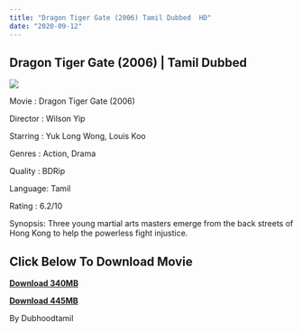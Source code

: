 ```yaml
---
title: "Dragon Tiger Gate (2006) Tamil Dubbed  HD"
date: "2020-09-12"
---
```


## Dragon Tiger Gate (2006) | Tamil Dubbed 

[![](https://1.bp.blogspot.com/-q03-KBkwGX8/X1xuhYW91sI/AAAAAAAACZk/PVZ2IrrF-Ls7xxy0z1TDxeTXL1klYoZoACNcBGAsYHQ/w351-h500/gzcFPau0CtPPqKS3bfVbKmgjwrW.jpg)](https://1.bp.blogspot.com/-q03-KBkwGX8/X1xuhYW91sI/AAAAAAAACZk/PVZ2IrrF-Ls7xxy0z1TDxeTXL1klYoZoACNcBGAsYHQ/s1423/gzcFPau0CtPPqKS3bfVbKmgjwrW.jpg)

Movie : Dragon Tiger Gate (2006) 

Director : Wilson Yip 

Starring : Yuk Long Wong, Louis Koo 

Genres : Action, Drama 

Quality : BDRip 

Language: Tamil 

Rating : 6.2/10 

Synopsis: Three young martial arts masters emerge from the back streets of Hong Kong to help the powerless fight injustice.

## **Click Below To Download Movie**

**[Download 340MB](https://oncehelp.com/dtg)**

**[Download 445MB](https://oncehelp.com/dtg-1)**

By Dubhoodtamil
